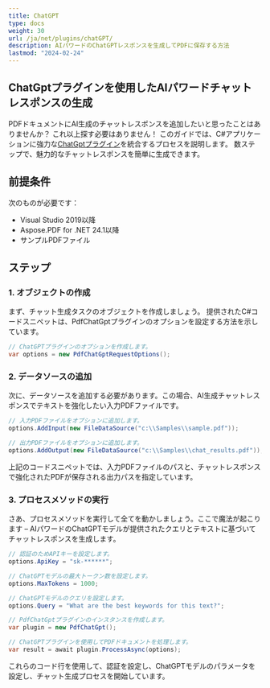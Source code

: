 ```yaml
---
title: ChatGPT
type: docs
weight: 30
url: /ja/net/plugins/chatGPT/
description: AIパワードのChatGPTレスポンスを生成してPDFに保存する方法
lastmod: "2024-02-24"
---
```


## ChatGptプラグインを使用したAIパワードチャットレスポンスの生成

PDFドキュメントにAI生成のチャットレスポンスを追加したいと思ったことはありませんか？ これ以上探す必要はありません！ このガイドでは、C#アプリケーションに強力な[ChatGptプラグイン](https://products.aspose.org/pdf/net/chat-gpt/)を統合するプロセスを説明します。 数ステップで、魅力的なチャットレスポンスを簡単に生成できます。

## 前提条件

次のものが必要です：

* Visual Studio 2019以降
* Aspose.PDF for .NET 24.1以降
* サンプルPDFファイル

## ステップ

### 1. オブジェクトの作成

まず、チャット生成タスクのオブジェクトを作成しましょう。 提供されたC#コードスニペットは、PdfChatGptプラグインのオプションを設定する方法を示しています。

```csharp
// ChatGPTプラグインのオプションを作成します。
var options = new PdfChatGptRequestOptions();
```
### 2. データソースの追加

次に、データソースを追加する必要があります。この場合、AI生成チャットレスポンスでテキストを強化したい入力PDFファイルです。

```csharp
// 入力PDFファイルをオプションに追加します。
options.AddInput(new FileDataSource("c:\\Samples\\sample.pdf"));

// 出力PDFファイルをオプションに追加します。
options.AddOutput(new FileDataSource("c:\\Samples\\chat_results.pdf"));
```

上記のコードスニペットでは、入力PDFファイルのパスと、チャットレスポンスで強化されたPDFが保存される出力パスを指定しています。

### 3. プロセスメソッドの実行

さあ、プロセスメソッドを実行して全てを動かしましょう。ここで魔法が起こります – AIパワードのChatGPTモデルが提供されたクエリとテキストに基づいてチャットレスポンスを生成します。

```csharp
// 認証のためAPIキーを設定します。
options.ApiKey = "sk-******";

// ChatGPTモデルの最大トークン数を設定します。
options.MaxTokens = 1000;

// ChatGPTモデルのクエリを設定します。
options.Query = "What are the best keywords for this text?";

// PdfChatGptプラグインのインスタンスを作成します。
var plugin = new PdfChatGpt();

// ChatGPTプラグインを使用してPDFドキュメントを処理します。
var result = await plugin.ProcessAsync(options);
```
これらのコード行を使用して、認証を設定し、ChatGPTモデルのパラメータを設定し、チャット生成プロセスを開始しています。
